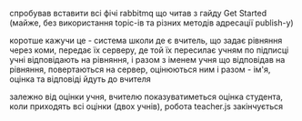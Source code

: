 спробував вставити всі фічі rabbitmq що читав з гайду Get Started (майже, без використання topic-ів та різних методів адресації publish-у)

коротше кажучи це - система школи де є вчитель, що задає рівняння через коми, передає їх серверу, де той їх пересилає учням по підписці
учні відповідають на рівняння, і разом з іменем учня що відповідав на рівняння, повертаються на сервер, оцінюються ним і разом - ім'я, оцінка та відповіді йдуть до вчителя

залежно від оцінки учня, вчителю показуватиметься оцінка студента, коли приходять всі оцінки (двох учнів), робота teacher.js закінчується
